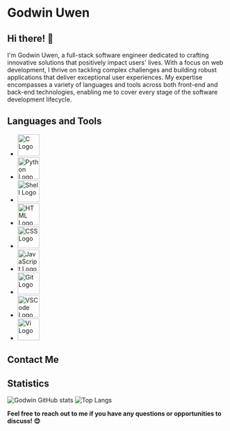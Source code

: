 # Godwin Uwen

## Hi there! 👋

I'm Godwin Uwen, a full-stack software engineer dedicated to crafting innovative solutions that positively impact users' lives. With a focus on web development, I thrive on tackling complex challenges and building robust applications that deliver exceptional user experiences. My expertise encompasses a variety of languages and tools across both front-end and back-end technologies, enabling me to cover every stage of the software development lifecycle.

## Languages and Tools

 - <img src="https://upload.wikimedia.org/wikipedia/commons/thumb/1/19/C_Logo.png/50px-C_Logo.png" alt="C Logo" width="50" height="50">
- <img src="https://upload.wikimedia.org/wikipedia/commons/thumb/c/c3/Python-logo-notext.svg/50px-Python-logo-notext.svg.png" alt="Python Logo" width="50" height="50">
- <img src="https://upload.wikimedia.org/wikipedia/commons/thumb/3/35/Tux.svg/50px-Tux.svg.png" alt="Shell Logo" width="50" height="50">
- <img src="https://upload.wikimedia.org/wikipedia/commons/thumb/6/61/HTML5_logo_and_wordmark.svg/50px-HTML5_logo_and_wordmark.svg.png" alt="HTML Logo" width="50" height="50">
- <img src="https://upload.wikimedia.org/wikipedia/commons/thumb/d/d5/CSS3_logo_and_wordmark.svg/50px-CSS3_logo_and_wordmark.svg.png" alt="CSS Logo" width="50" height="50">
- <img src="https://upload.wikimedia.org/wikipedia/commons/thumb/6/6a/JavaScript-logo.png/50px-JavaScript-logo.png" alt="JavaScript Logo" width="50" height="50">
- <img src="https://upload.wikimedia.org/wikipedia/commons/thumb/e/e0/Git-logo.svg/50px-Git-logo.svg.png" alt="Git Logo" width="50" height="50">
- <img src="https://upload.wikimedia.org/wikipedia/commons/thumb/9/9a/Visual_Studio_Code_1.35_icon.svg/50px-Visual_Studio_Code_1.35_icon.svg.png" alt="VSCode Logo" width="50" height="50">
- <img src="https://upload.wikimedia.org/wikipedia/commons/thumb/9/9f/Vimlogo.svg/50px-Vimlogo.svg.png" alt="Vi Logo" width="50" height="50">

## Contact Me


## Statistics

 ![Godwin GitHub stats](https://github-readme-stats.vercel.app/api?username=uwen-godwin&show_icons=true&theme=radical)
![Top Langs](https://github-readme-stats.vercel.app/api/top-langs/?username=uwen-godwin&layout=compact&theme=radical)
  
**Feel free to reach out to me if you have any questions or opportunities to discuss! 😊**
